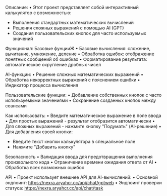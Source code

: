 Описание:
• Этот проект представляет собой интерактивный калькулятор с возможностью:
  - Выполнения стандартных математических вычислений
  - Решения сложных выражений с помощью AI (GPT)
  - Создания пользовательских кнопок для часто используемых значений

Функционал:
  Базовые фунцииЖ
  • Базовые вычисления: сложение, вычитание, умножение, деление
  • Обработка ошибок: отображение понятных сообщений об ошибках
  • Форматирование результата: автоматическое округление дробных чисел

  AI-функции:
  • Решение сложных математических выражений
  • Обработка некорректных выражений с пояснением ошибки
  • Индикатор процесса вычисления

Пользовательские функции:
• Добавление собственных кнопок с часто используемыми значениями
• Сохранение созданных кнопок между сеансами

Как использовать:
• Введите математическое выражение в поле ввода
• Для простых выражений - результат отобразится автоматически
• Для сложных выражений - нажмите кнопку "Подумать" (AI-решение)
• Для добавления своей кнопки:
  - Введите текст кнопки калькулятора в специальное поле
  - Нажмите "Добавить кнопку"

Безопасность
• Валидация ввода для предотвращения выполнения произвольного кода
• Ограничение времени ожидания ответа от AI
• Обработка всех возможных ошибок

API
• Проект использует внешнее API для AI-вычислений:
• Основной эндпоинт: https://nexra.aryahcr.cc/api/chat/gptweb
• Эндпоинт проверки статуса: https://nexra.aryahcr.cc/api/chat/task
